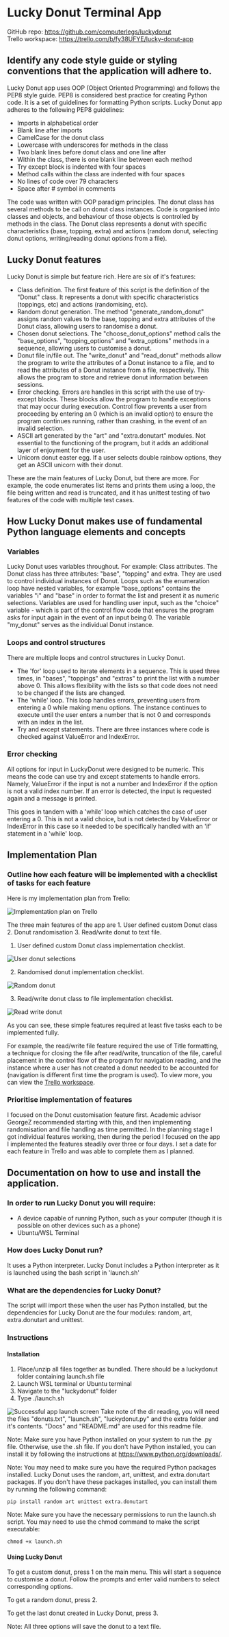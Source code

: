 # Lucky Donut Terminal App

GitHub repo: https://github.com/computerlegs/luckydonut  
Trello workspace: https://trello.com/b/fy38UFYE/lucky-donut-app  

## Identify any code style guide or styling conventions that the application will adhere to.

Lucky Donut app uses OOP (Object Oriented Programming) and follows the PEP8 style guide. PEP8 is considered best practice for creating Python code. It is a set of guidelines for formatting Python scripts. Lucky Donut app adheres to the following PEP8 guidelines:

-  Imports in alphabetical order
-  Blank line after imports
-  CamelCase for the donut class
-  Lowercase with underscores for methods in the class
-  Two blank lines before donut class and one line after
-  Within the class, there is one blank line between each method
-  Try except block is indented with four spaces
-  Method calls within the class are indented with four spaces
-  No lines of code over 79 characters
-  Space after # symbol in comments

The code was written with OOP paradigm principles. The donut class has several methods to be call on donut class instances. Code is organised into classes and objects, and behaviour of those objects is controlled by methods in the class. The Donut class represents a donut with specific characteristics (base, topping, extra) and actions (random donut, selecting donut options, writing/reading donut options from a file).

## Lucky Donut features

Lucky Donut is simple but feature rich. Here are six of it's features:

- Class definition. The first feature of this script is the definition of the "Donut" class. It represents a donut with specific characteristics (toppings, etc) and actions (randomising, etc).
- Random donut generation. The method "generate_random_donut" assigns random values to the base, topping and extra attributes of the Donut class, allowing users to randomise a donut.
- Chosen donut selections. The "choose_donut_options" method calls the "base_options", "topping_options" and "extra_options" methods in a sequence, allowing users to customise a donut.
- Donut file in/file out. The "write_donut" and "read_donut" methods allow the program to write the attributes of a Donut instance to a file, and to read the attributes of a Donut instance from a file, respectively. This allows the program to store and retrieve donut information between sessions.
- Error checking. Errors are handles in this script with the use of try-except blocks. These blocks allow the program to handle exceptions that may occur during execution. Control flow prevents a user from proceeding by entering an 0 (which is an invalid option) to ensure the program continues running, rather than crashing, in the event of an invalid selection.
- ASCII art generated by the "art" and "extra.donutart" modules. Not essential to the functioning of the program, but it adds an additional layer of enjoyment for the user.
- Unicorn donut easter egg. If a user selects double rainbow options, they get an ASCII unicorn with their donut.

These are the main features of Lucky Donut, but there are more. For example, the code enumerates list items and prints them using a loop, the file being written and read is truncated, and it has unittest testing of two features of the code with multiple test cases.

## How Lucky Donut makes use of fundamental Python language elements and concepts  

### Variables  

Lucky Donut uses variables throughout. For example: Class attributes. The Donut class has three attributes: "base", "topping" and extra. They are used to control individual instances of Donut.
Loops such as the enumeration loop have nested variables, for example "base_options" contains the variables "i" and "base" in order to format the list and present it as numeric selections.
Variables are used for handling user input, such as the "choice" variable - which is part of the control flow code that ensures the program asks for input again in the event of an input being 0.
The variable "my_donut" serves as the individual Donut instance.   

### Loops and control structures  

There are multiple loops and control structures in Lucky Donut.

- The 'for' loop used to iterate elements in a sequence. This is used three times, in "bases", "toppings" and "extras" to print the list with a number above 0. This allows flexibility with the lists so that code does not need to be changed if the lists are changed.
- The 'while' loop. This loop handles errors, preventing users from entering a 0 while making menu options. The instance continues to execute until the user enters a number that is not 0 and corresponds with an index in the list. 
- Try and except statements. There are three instances where code is checked against ValueError and IndexError.  

### Error checking  

All options for input in LuckyDonut were designed to be numeric. This means the code can use try and except statements to handle errors. Namely, ValueError if the input is not a number and IndexError if the option is not a valid index number. If an error is detected, the input is requested again and a message is printed. 

This goes in tandem with a 'while' loop which catches the case of user entering a 0. This is not a valid choice, but is not detected by ValueError or IndexError in this case so it needed to be specifically handled with an 'if' statement in a 'while' loop.

## Implementation Plan

### Outline how each feature will be implemented with a checklist of tasks for each feature

Here is my implementation plan from Trello:

 ![Implementation plan on Trello](.\docs\implementation-plan.PNG) 

 The three main features of the app are 1. User defined custom Donut class 2. Donut randomisation 3. Read/write donut to text file.

1. User defined custom Donut class implementation checklist.

  ![User donut selections](.\docs\donut-class.PNG)   

2. Randomised donut implementation checklist.

  ![Random donut](.\docs\random-donut.PNG) 

3. Read/write donut class to file implementation checklist.

  ![Read write donut](.\docs\read_write_donut.PNG) 

As you can see, these simple features required at least five tasks each to be implemented fully. 

For example, the read/write file feature required the use of Title formatting, a technique for closing the file after read/write, truncation of the file, careful placement in the control flow of the program for navigation reading, and the instance where a user has not created a donut needed to be accounted for (navigation is different first time the program is used). To view more, you can view the [Trello workspace](https://trello.com/b/fy38UFYE/lucky-donut-app).

### Prioritise implementation of features  

I focused on the Donut customisation feature first. Academic advisor GeorgeZ recommended starting with this, and then implementing randomisation and file handling as time permitted. In the planning stage I got individual features working, then during the period I focused on the app I implemented the features steadily over three or four days. I set a date for each feature in Trello and was able to complete them as I planned.

## Documentation on how to use and install the application.

### In order to run Lucky Donut you will require:

-  A device capable of running Python, such as your computer (though it is possible on other devices such as a phone)
-  Ubuntu/WSL Terminal

### How does Lucky Donut run?

It uses a Python interpreter. Lucky Donut includes a Python interpreter as it is launched using the bash script in 'launch.sh'

### What are the dependencies for Lucky Donut?

The script will import these when the user has Python installed, but the dependencies for Lucky Donut are the four modules: random, art, extra.donutart and unittest.

### Instructions

#### Installation

1. Place/unzip all files together as bundled. There should be a luckydonut folder containing launch.sh file
1. Launch WSL terminal or Ubuntu terminal
2. Navigate to the "luckydonut" folder
3. Type ./launch.sh

 ![Successful app launch screen](.\docs\how-to.PNG) 
 Take note of the dir reading, you will need the files "donuts.txt", "launch.sh", "luckydonut.py" and the extra folder and it's contents. "Docs" and "README.md" are used for this readme file.

 Note: Make sure you have Python installed on your system to run the .py file. Otherwise, use the .sh file. If you don't have Python installed, you can install it by following the instructions at https://www.python.org/downloads/.

 Note: You may need to make sure you have the required Python packages installed. Lucky Donut uses the random, art, unittest, and extra.donutart packages. If you don't have these packages installed, you can install them by running the following command:

 ```
 pip install random art unittest extra.donutart
 ```

 Note: Make sure you have the necessary permissions to run the launch.sh script. You may need to use the chmod command to make the script executable:

 ```
 chmod +x launch.sh
 ```

#### Using Lucky Donut 

To get a custom donut, press 1 on the main menu. This will start a sequence to customise a donut. Follow the prompts and enter valid numbers to select corresponding options.

To get a random donut, press 2. 

To get the last donut created in Lucky Donut, press 3.

Note: All three options will save the donut to a text file.